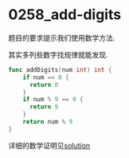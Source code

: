 # 0258_add-digits

题目的要求提示我们使用数学方法.

其实多列些数字找规律就能发现.

```go
func addDigits(num int) int {
    if num == 0 {
      return 0
    }
    if num % 9 == 0 {
      return 9
    }
    return num % 9
}
```

详细的数学证明见[solution](https://leetcode.com/problems/add-digits/solution/)
